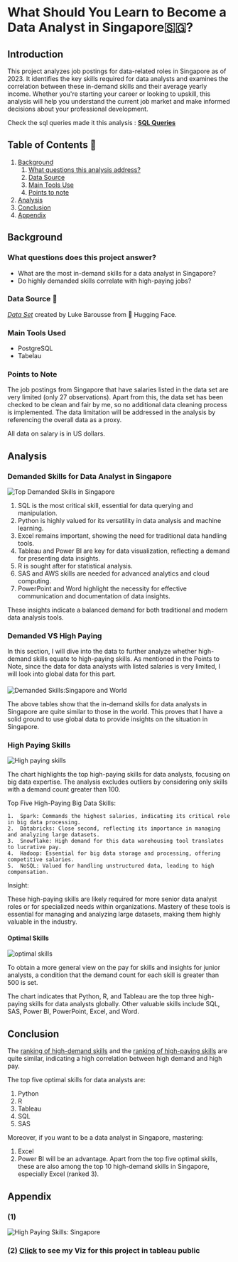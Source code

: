 # What Should You Learn to Become a Data Analyst in Singapore🇸🇬?

## Introduction

This project analyzes job postings for data-related roles in Singapore as of 2023. It identifies the key skills required for data analysts and examines the correlation between these in-demand skills and their average yearly income. Whether you're starting your career or looking to upskill, this analysis will help you understand the current job market and make informed decisions about your professional development.

Check the sql queries made it this analysis : [**SQL Queries**](/project_sql/)

## Table of Contents 📖

1. [Background](#background)
   1. [What questions this analysis address?](#what-question-this-analysis-address?)
   2. [Data Source](#data-source-)
   3. [Main Tools Use](#main-tools-used)
   4. [Points to note](#points-to-note)
2. [Analysis](#analysis)
3. [Conclusion](#conclusion)
4. [Appendix](#appendix)

## Background

### What questions does this project answer?

* What are the most in-demand skills for a data analyst in Singapore?
* Do highly demanded skills correlate with high-paying jobs?

### Data Source 📓

[*Data Set*](https://huggingface.co/datasets/lukebarousse/data_jobs/tree/main) created by Luke Barousse from 🤗 Hugging Face.

### Main Tools Used

* PostgreSQL
* Tabelau

### Points to Note

The job postings from Singapore that have salaries listed in the data set are very limited (only 27 observations). Apart from this, the data set has been checked to be clean and fair by me, so no additional data cleaning process is implemented. The data limitation will be addressed in the analysis by referencing the overall data as a proxy.

All data on salary is in US dollars.

## Analysis

### Demanded Skills for Data Analyst in Singapore

![Top Demanded Skills in Singapore](assets/top_10_sg.png)

1.	SQL is the most critical skill, essential for data querying and manipulation.
2.	Python is highly valued for its versatility in data analysis and machine learning.
3.	Excel remains important, showing the need for traditional data handling tools.
4.	Tableau and Power BI are key for data visualization, reflecting a demand for presenting data   insights.
5.	R is sought after for statistical analysis.
6.	SAS and AWS skills are needed for advanced analytics and cloud computing.
7.	PowerPoint and Word highlight the necessity for effective communication and documentation of data insights.

These insights indicate a balanced demand for both traditional and modern data analysis tools.


### Demanded VS High Paying

In this section, I will dive into the data to further analyze whether high-demand skills equate to high-paying skills. As mentioned in the Points to Note, since the data for data analysts with listed salaries is very limited, I will look into global data for this part.

#### 
![Demanded Skills:Singapore and World](assets/Demanded_skills.png)

The above tables show that the in-demand skills for data analysts in Singapore are quite similar to those in the world. This proves that I have a solid ground to use global data to provide insights on the situation in Singapore.

### High Paying Skills

![High paying skills](assets/skills_salary_condition1.png)

The chart highlights the top high-paying skills for data analysts, focusing on big data expertise. The analysis excludes outliers by considering only skills with a demand count greater than 100.

Top Five High-Paying Big Data Skills:

	1.	Spark: Commands the highest salaries, indicating its critical role in big data processing.
	2.	Databricks: Close second, reflecting its importance in managing and analyzing large datasets.
	3.	Snowflake: High demand for this data warehousing tool translates to lucrative pay.
	4.	Hadoop: Essential for big data storage and processing, offering competitive salaries.
	5.	NoSQL: Valued for handling unstructured data, leading to high compensation.

Insight:

These high-paying skills are likely required for more senior data analyst roles or for specialized needs within organizations. Mastery of these tools is essential for managing and analyzing large datasets, making them highly valuable in the industry.

#### Optimal Skills

![optimal skills](assets/skills_salary_condition2.png)

To obtain a more general view on the pay for skills and insights for junior analysts, a condition that the demand count for each skill is greater than 500 is set.

The chart indicates that Python, R, and Tableau are the top three high-paying skills for data analysts globally. Other valuable skills include SQL, SAS, Power BI, PowerPoint, Excel, and Word.

## Conclusion

The [ranking of high-demand skills](#) and the [ranking of high-paying skills](#optimal-skills) are quite similar, indicating a high correlation between high demand and high pay.

The top five optimal skills for data analysts are:
1. Python
2. R
3. Tableau
4. SQL
5. SAS

Moreover, if you want to be a data analyst in Singapore, mastering:
1. Excel
2. Power BI
will be an advantage. Apart from the top five optimal skills, these are also among the top 10 high-demand skills in Singapore, especially Excel (ranked 3).


## Appendix

### (1)

![High Paying Skills: Singapore](assets/skills_salary_sg.png)

### (2) [Click](https://public.tableau.com/views/required_skills_for_data_analyst/top_10_sg?:language=en-US&:sid=&:redirect=auth&:display_count=n&:origin=viz_share_link) to see my Viz for this project in tableau public